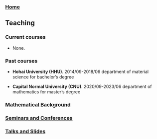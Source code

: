 ### [Home](https://ym-tang.github.io/Home/)
## Teaching
### Current courses
- None.

### Past courses
- **Hohai University (HHU)**.    2014/09-2018/06 
department of material science for bachelor’s degree

- **Capital Normal University (CNU)**.    2020/09-2023/06
department of mathematics for master’s degree 

### [Mathematical Background](https://ym-tang.github.io/Mathematical/)
### [Seminars and Conferences](https://ym-tang.github.io/Seminars/)
### [Talks and Slides](https://ym-tang.github.io/Talks/)
